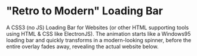 # "Retro to Modern" Loading Bar
A CSS3 (no JS) Loading Bar for Websites (or other HTML supporting tools using HTML & CSS like ElectronJS). The animation starts like a Windows95 loading bar
and quickly transforms in a modern-looking spinner, before the entire overlay fades away, revealing the actual website below.
